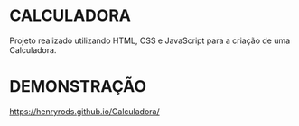 # CALCULADORA

Projeto realizado utilizando HTML, CSS e JavaScript para a criação de uma Calculadora.

# DEMONSTRAÇÃO
https://henryrods.github.io/Calculadora/